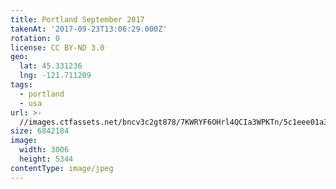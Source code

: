 ```yaml
---
title: Portland September 2017
takenAt: '2017-09-23T13:06:29.000Z'
rotation: 0
license: CC BY-ND 3.0
geo:
  lat: 45.331236
  lng: -121.711209
tags:
  - portland
  - usa
url: >-
  //images.ctfassets.net/bncv3c2gt878/7KWRYF6OHrl4QCIa3WPKTn/5c1eee01a343bf8602b5a40cfe92fabb/portland-september-2017_37060580210_o
size: 6842184
image:
  width: 3006
  height: 5344
contentType: image/jpeg
---
```


